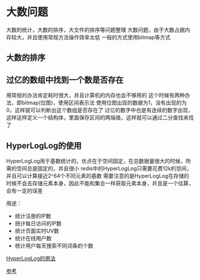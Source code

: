 # 大数问题
大数的统计，大数的排序，大文件的排序等问题整理
大数问题，由于大数占据内存较大，并且使用常规方法操作效率太低
一般的方式使用bitmap等方式

## 大数的排序

## 过亿的数组中找到一个数是否存在
用常规的办法肯定耗时很大，并且计算机的内存也会不够用的
这个时候有两种办法，即bitmap(位图)，使用区间表示法
使用位图出现的数据为1，没有出现的为0，这样就可以判断出这个数组是否存在了
过亿的数字中也是有连续的数字出现，这样这样定义一个结构体，里面保存区间的两端值，这样就可以通过二分查找来找了

## HyperLogLog的使用
HyperLogLog用于基数统计的，优点在于空间固定，在总数据量很大的时候，所需的空间总是固定的，并且很小
redis中的HyperLogLog只需要花费12k的空间，并且可以计算接近2^64个不同元素的基数
需要注意的是HyperLogLog在存储的时候不会去存储元素本身，因此不能和集合一样获取元素本身，并且是一个估算，会有一定的误差

用途：

- 统计注册的IP数
- 统计每日访问的IP数
- 统计页面实时UV数
- 统计在线用户数
- 统计用户每天搜索不同词条的个数

[HyperLogLog的用法](https://blog.csdn.net/maoyuanming0806/article/details/81814610)




[参考](https://zhuanlan.zhihu.com/p/341386422)